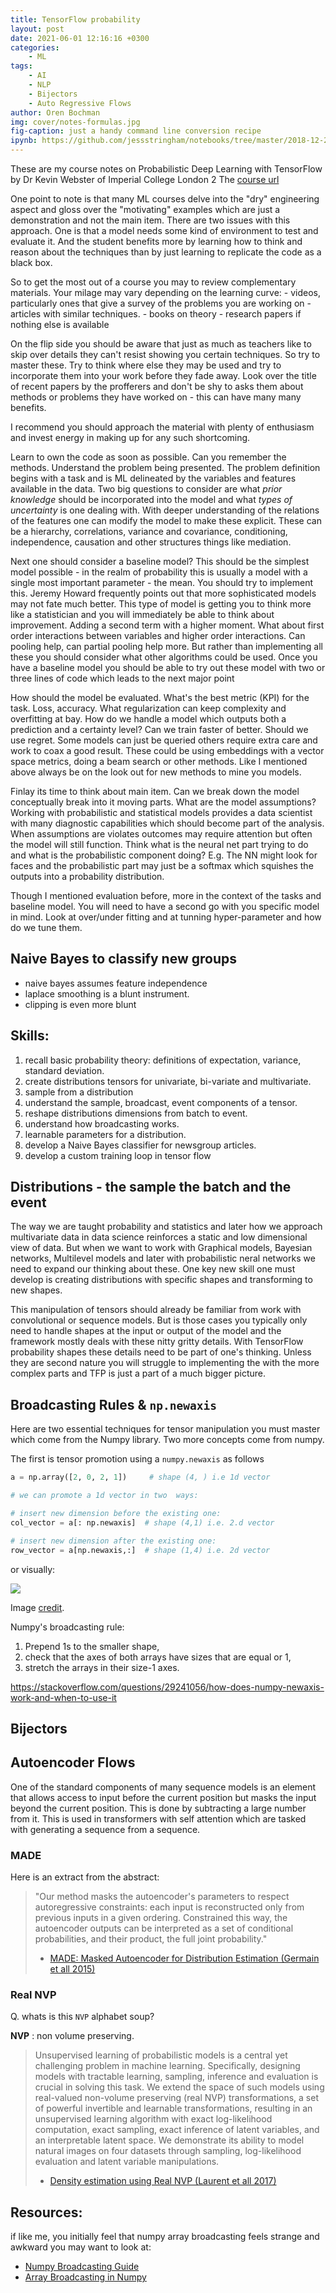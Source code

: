 ```yaml
---
title: TensorFlow probability
layout: post
date: 2021-06-01 12:16:16 +0300
categories:
    - ML
tags:
    - AI
    - NLP
    - Bijectors
    - Auto Regressive Flows
author: Oren Bochman
img: cover/notes-formulas.jpg
fig-caption: just a handy command line conversion recipe
ipynb: https://github.com/jessstringham/notebooks/tree/master/2018-12-27-KL-Divergence.ipynb
---
```


These are my course notes on Probabilistic Deep Learning with TensorFlow by Dr Kevin Webster of Imperial College London 2 
The [course url](https://www.coursera.org/learn/probabilistic-deep-learning-with-tensorflow2/home/welcome)


One point to note is that many ML courses delve into the "dry" engineering aspect and gloss over the "motivating" examples which are just a demonstration and not the main item. There are two issues with this approach. One is that a model needs some kind of environment to test and evaluate it. And the student benefits more by learning how to think and reason about the techniques than by just learning to replicate the code as a black box. 

So to get the most out of a course you may to review complementary materials. Your milage may vary depending on the learning curve:
     - videos, particularly ones that give a survey of the problems you are working on
     - articles with similar techniques.
     - books on theory
     - research papers if nothing else is available 

On the flip side you should be aware that just as much as teachers like to skip over details they can't resist showing you certain techniques. So try to master these. Try to think where else they may be used and try to incorporate them into your work before they fade away. Look over the title of recent papers by the profferers and don't be shy to asks them about methods or problems they have worked on - this can have many many benefits.

I recommend you should approach the material with plenty of enthusiasm and invest energy in making up for any such shortcoming. 

Learn to own the code as soon as possible. Can you remember the methods. Understand the problem being presented. The problem definition begins with a task and is ML delineated by the variables and features available in the data. Two big questions to consider are what *prior knowledge* should be incorporated into the model and what *types of uncertainty* is one dealing with. With deeper understanding of the relations of the features one can modify the model to make these explicit. These can be a hierarchy, correlations, variance and covariance, conditioning, independence, causation and other structures things like mediation.

Next one should consider a baseline model? This should be the simplest model possible - in the realm of probability this is usually a model with a single most important parameter - the mean. You should try to implement this. Jeremy Howard frequently points out that  more sophisticated models may not fate much better. 
This type of model is getting you to think more like a statistician and you will  immediately be able to think about improvement. Adding a second term with a higher moment. What about first order interactions between variables and higher order interactions. Can pooling help, can partial pooling help more. But rather than implementing all these you should consider what other algorithms could be used. Once you have a baseline model you should be able to try out these model with two or three lines of code which leads to the next major point

How should the model be evaluated. What's the best metric (KPI) for the task. Loss, accuracy. What regularization can keep complexity and overfitting at bay. How do we handle a model which outputs both a prediction and a certainty level? Can we train faster of better. Should we use regret. Some models can just be queried others require extra care and work to coax a good result. These could be using embeddings with a vector space metrics, doing a beam search or other methods. Like I mentioned above always be on the look out for new methods to mine you models.

Finlay its time to think about main item. Can we break down the model conceptually break into it moving parts. What are the model assumptions? Working with probabilistic and statistical models provides a data scientist with many diagnostic capabilities which should become part of the analysis. When assumptions are violates outcomes may require attention but often the model will still function.
Think  what is the neural net part trying to do and what is the probabilistic component doing? E.g. The NN might look for faces and the probabilistic part may just be a softmax which squishes the outputs into  a probability distribution.

Though I mentioned evaluation before, more in the context of the tasks and baseline model. You will need to have a second go with you specific model in mind. Look at over/under fitting and at tunning hyper-parameter and how do we tune them.


## Naive Bayes to classify new groups

- naive bayes assumes feature independence
- laplace smoothing is a blunt instrument.
- clipping is even more blunt



## Skills:

1. recall basic probability theory: definitions of expectation, variance, standard deviation.
1. create distributions tensors for univariate, bi-variate and multivariate.
1. sample from a distribution
1. understand the sample, broadcast, event components of a tensor. 
1. reshape distributions dimensions from batch to event.
1. understand how broadcasting works.
1. learnable parameters for a distribution.
1. develop a Naive Bayes classifier for newsgroup articles.
1. develop a custom training loop in tensor flow

## Distributions - the sample the batch and the event

The way we are taught probability and statistics and later how we approach multivariate data in data science reinforces a static and low dimensional view of data. But when we want to work with Graphical models, Bayesian networks, Multilevel models and later with probabilistic neral networks we need to expand our thinking about these. One key new skill one must develop is creating distributions with specific shapes and transforming to new shapes.

This manipulation of tensors should already be familiar from work with convolutional or sequence models. But is those cases you typically only need to handle shapes at the input or output of the model and the framework mostly deals with these nitty gritty details. With TensorFlow probability shapes these details need to be part of one's thinking. Unless they are second nature you will struggle to implementing the with the more complex parts and TFP is just a part of a much bigger picture.

## Broadcasting Rules & `np.newaxis`

Here are two essential techniques for tensor manipulation you must master which come from the Numpy library. Two more concepts come from numpy. 

The first is tensor promotion using a `numpy.newaxis` as follows
```python
a = np.array([2, 0, 2, 1])     # shape (4, ) i.e 1d vector

# we can promote a 1d vector in two  ways:

# insert new dimension before the existing one:
col_vector = a[: np.newaxis]  # shape (4,1) i.e. 2.d vector

# insert new dimension after the existing one:
row_vector = a[np.newaxis,:]  # shape (1,4) i.e. 2d vector 
```

or visually:

![](https://i.stack.imgur.com/zkMBy.png)

Image [credit](https://stackoverflow.com/questions/29241056/how-does-numpy-newaxis-work-and-when-to-use-it).

Numpy's broadcasting rule:
1. Prepend 1s to the smaller shape,
2. check that the axes of both arrays have sizes that are equal or 1,
3. stretch the arrays in their size-1 axes.

https://stackoverflow.com/questions/29241056/how-does-numpy-newaxis-work-and-when-to-use-it


## Bijectors


## Autoencoder Flows

One of the standard components of many sequence models is an element that allows access to input before the current position but masks the input beyond the current position. This is done by subtracting a large number from it. This is used in transformers with self attention which are tasked with   generating a sequence from a sequence.

### MADE

 Here is an extract from the abstract:

> "Our method masks the autoencoder's parameters to respect autoregressive constraints: each input is reconstructed only from previous inputs in a given ordering. Constrained this way, the autoencoder outputs can be interpreted as a set of conditional probabilities, and their product, the full joint probability."
>
> - [MADE: Masked Autoencoder for Distribution Estimation (Germain et all 2015)](https://arxiv.org/abs/1502.03509)


### Real NVP

Q. whats is this `NVP` alphabet soup?

**NVP**
: non volume preserving.

> Unsupervised learning of probabilistic models is a central yet challenging problem in machine learning. Specifically, designing models with tractable learning, sampling, inference and evaluation is crucial in solving this task. We extend the space of such models using real-valued non-volume preserving (real NVP) transformations, a set of powerful invertible and learnable transformations, resulting in an unsupervised learning algorithm with exact log-likelihood computation, exact sampling, exact inference of latent variables, and an interpretable latent space. We demonstrate its ability to model natural images on four datasets through sampling, log-likelihood evaluation and latent variable manipulations.
>
> - [Density estimation using Real NVP (Laurent et all 2017)](https://arxiv.org/abs/1605.08803)

## Resources:

if like me, you initially feel that numpy array broadcasting feels strange and awkward you may want to look at:

- [Numpy Broadcasting Guide](https://numpy.org/doc/stable/user/basics.broadcasting.html)
- [Array Broadcasting in Numpy](https://numpy.org/devdocs/user/theory.broadcasting.html)